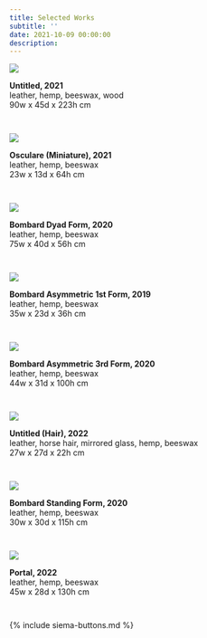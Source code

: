 ```yaml
---
title: Selected Works
subtitle: ''
date: 2021-10-09 00:00:00
description: 
---
```


<div style="max-width: 500px">

<div class="siema">

<div>
<img src="/images/new/sculptures/two-standing-forms/Image 1.jpg" />
<p style="margin-left: 0; padding-bottom: 2em">
	<b>Untitled, 2021</b><br />
	leather, hemp, beeswax, wood<br />
	90w x 45d x 223h cm
</p>
</div>

<div>
<img src="/images/new/sculptures/osculare/1 full.jpg" />
<p style="margin-left: 0; padding-bottom: 2em">
	<b>Osculare (Miniature), 2021</b><br />
	leather, hemp, beeswax<br />
	23w x 13d x 64h cm
</p>
</div>

<div>
<img src="/images/new/sculptures/vessel-forms/4.jpg" />
<p style="margin-left: 0; padding-bottom: 2em">
	<b>Bombard Dyad Form, 2020</b><br />
	leather, hemp, beeswax<br />
	75w x 40d x 56h cm
</p>
</div>

<div>
<img src="/images/new/sculptures/vessel-forms/2.jpg" />
<p style="margin-left: 0; padding-bottom: 2em">
	<b>Bombard Asymmetric 1st Form, 2019</b><br />
	leather, hemp, beeswax<br />
	35w x 23d x 36h cm
</p>
</div>

<div>
<img src="/images/new/sculptures/vessel-forms/9.jpg" />
<p style="margin-left: 0; padding-bottom: 2em">
	<b>Bombard Asymmetric 3rd Form, 2020</b><br />
	leather, hemp, beeswax<br />
	44w x 31d x 100h cm
</p>
</div>

<div>
<img src="/images/new/sculptures/untitled-hair.jpg" />
<p style="margin-left: 0; padding-bottom: 2em">
	<b>Untitled (Hair), 2022</b><br />
	leather, horse hair, mirrored glass, hemp, beeswax<br />
	27w x 27d x 22h cm
</p>
</div>

<div>
<img src="/images/new/sculptures/bombard-standing-form/1.jpg" />
<p style="margin-left: 0; padding-bottom: 2em">
	<b>Bombard Standing Form, 2020</b><br />
	leather, hemp, beeswax<br />
	30w x 30d x 115h cm
</p>
</div>

<div>
<img src="/images/new/sculptures/portal/shrunk/1.jpg" />
<p style="margin-left: 0; padding-bottom: 2em">
	<b>Portal, 2022</b><br />
	leather, hemp, beeswax<br />
	45w x 28d x 130h cm
</p>
</div>

</div>

{% include siema-buttons.md %}

</div>
